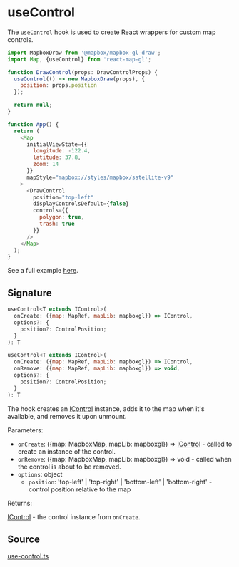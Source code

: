 # useControl

The `useControl` hook is used to create React wrappers for custom map controls.

```js
import MapboxDraw from '@mapbox/mapbox-gl-draw';
import Map, {useControl} from 'react-map-gl';

function DrawControl(props: DrawControlProps) {
  useControl(() => new MapboxDraw(props), {
    position: props.position
  });

  return null;
}

function App() {
  return (
    <Map
      initialViewState={{
        longitude: -122.4,
        latitude: 37.8,
        zoom: 14
      }}
      mapStyle="mapbox://styles/mapbox/satellite-v9"
    >
      <DrawControl
        position="top-left"
        displayControlsDefault={false}
        controls={{
          polygon: true,
          trash: true
        }}
      />
    </Map>
  );
}
```

See a full example [here](/examples/draw-polygon).

## Signature

```js
useControl<T extends IControl>(
  onCreate: ({map: MapRef, mapLib: mapboxgl}) => IControl,
  options?: {
    position?: ControlPosition;
  }
): T

useControl<T extends IControl>(
  onCreate: ({map: MapRef, mapLib: mapboxgl}) => IControl,
  onRemove: ({map: MapRef, mapLib: mapboxgl}) => void,
  options?: {
    position?: ControlPosition;
  }
): T
```

The hook creates an [IControl](https://docs.mapbox.com/mapbox-gl-js/api/markers/#icontrol) instance, adds it to the map when it's available, and removes it upon unmount.

Parameters:

- `onCreate`: ({map: MapboxMap, mapLib: mapboxgl}) => [IControl](/docs/api-reference/types.md#icontrol) - called to create an instance of the control.
- `onRemove`: ({map: MapboxMap, mapLib: mapboxgl}) => void - called when the control is about to be removed.
- `options`: object
  + `position`: 'top-left' | 'top-right' | 'bottom-left' | 'bottom-right' - control position relative to the map

Returns:

[IControl](/docs/api-reference/types.md#icontrol) - the control instance from `onCreate`.


## Source

[use-control.ts](https://github.com/visgl/react-map-gl/tree/7.0-release/src/components/use-control.ts)
